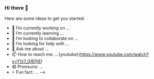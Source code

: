 ### Hi there 👋



Here are some ideas to get you started:

- 🔭 I’m currently working on ...
- 🌱 I’m currently learning ...
- 👯 I’m looking to collaborate on ...
- 🤔 I’m looking for help with ...
- 💬 Ask me about ...
- 📫 How to reach me: ...{youtube}(https://www.youtube.com/watch?v=Y1z7_GfEPiE)
- 😄 Pronouns: ...
- ⚡ Fun fact: ...
-->
